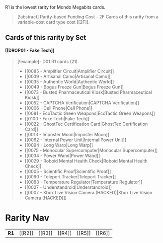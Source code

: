 R1 is the lowest rarity for Mondo Megabits cards.


> [!abstract] Rarity-based Funding Cost - 2F
> Cards of this rarity from a variable-cost card type cost [[2F]]. 


## Cards of this rarity by Set

#### [[DROP01 - Fake Tech]]

> [!example]- D01 R1 cards (21)
>  - [[0085 - Amplifier Circuit|Amplifier Circuit]]
>  - [[0039 - Artisanal Camo|Artisanal Camo]]
>  - [[0035 - Authentic World|Authentic World]]
>  - [[0049 - Bogus Freeze Gun|Bogus Freeze Gun]]
>  - [[0073 - Busted Pharmaceutical Kiosk|Busted Pharmaceutical Kiosk]]
>  - [[0052 - CAPTCHA Verification|CAPTCHA Verification]]
>  - [[0006 - Cell Phone|Cell Phone]]
>  - [[0081 - EcoTactic Green Weapons|EcoTactic Green Weapons]]
>  - [[0100 - Fake Tech|Fake Tech]]
>  - [[0022 - GhostTec Certification Card|GhostTec Certification Card]]
>  - [[0013 - Imposter Moon|Imposter Moon]]
>  - [[0062 - Internal Power Unit|Internal Power Unit]]
>  - [[0094 - Long Warp|Long Warp]]
>  - [[0075 - Monocular Supercomputer|Monocular Supercomputer]]
>  - [[0034 - Power Wand|Power Wand]]
>  - [[0029 - Roboid Mental Health Check|Roboid Mental Health Check]]
>  - [[0005 - Scientific Proof|Scientific Proof]]
>  - [[0090 - Teleport Tracker|Teleport Tracker]]
>  - [[0083 - Temperature Regulator|Temperature Regulator]]
>  - [[0027 - Understandroid|Understandroid]]
>  - [[0007 - Xbox Live Vision Camera (HACKED)|Xbox Live Vision Camera (HACKED)]]


# Rarity Nav
|    |     |     |     |     |     |
| :------: | --- | --- | --- | --- | --- |
| **R1**  | [[R2]]  | [[R3]]  | [[R4]]  | [[R5]]  | [[R6]]    |




